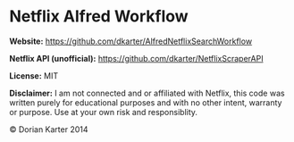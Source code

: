 
# Netflix Alfred Workflow
 


**Website:** https://github.com/dkarter/AlfredNetflixSearchWorkflow

**Netflix API (unofficial):** https://github.com/dkarter/NetflixScraperAPI

**License:** MIT

**Disclaimer:** I am not connected and or affiliated with Netflix, this code was written purely for educational purposes and with no other intent, warranty or purpose. Use at your own risk and responsiblity.
 
© Dorian Karter 2014

